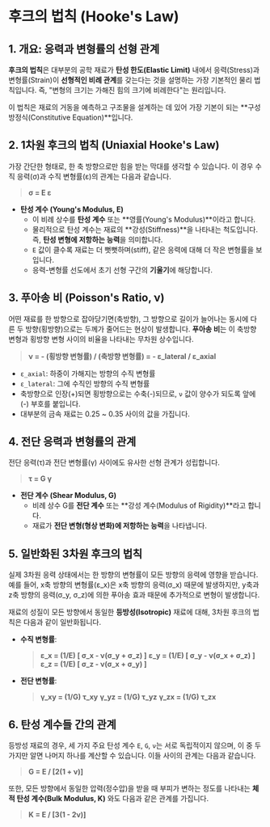 # 후크의 법칙 (Hooke's Law)

## 1. 개요: 응력과 변형률의 선형 관계
**후크의 법칙**은 대부분의 공학 재료가 **탄성 한도(Elastic Limit)** 내에서 응력(Stress)과 변형률(Strain)이 **선형적인 비례 관계**를 갖는다는 것을 설명하는 가장 기본적인 물리 법칙입니다. 즉, "변형의 크기는 가해진 힘의 크기에 비례한다"는 원리입니다.

이 법칙은 재료의 거동을 예측하고 구조물을 설계하는 데 있어 가장 기본이 되는 **구성 방정식(Constitutive Equation)**입니다.

## 2. 1차원 후크의 법칙 (Uniaxial Hooke's Law)
가장 간단한 형태로, 한 축 방향으로만 힘을 받는 막대를 생각할 수 있습니다. 이 경우 수직 응력(σ)과 수직 변형률(ε)의 관계는 다음과 같습니다.

> **σ = E ε**

- **탄성 계수 (Young's Modulus, E)**
  - 이 비례 상수를 **탄성 계수** 또는 **영률(Young's Modulus)**이라고 합니다.
  - 물리적으로 탄성 계수는 재료의 **강성(Stiffness)**을 나타내는 척도입니다. 즉, **탄성 변형에 저항하는 능력**을 의미합니다.
  - `E` 값이 클수록 재료는 더 뻣뻣하며(stiff), 같은 응력에 대해 더 작은 변형률을 보입니다.
  - 응력-변형률 선도에서 초기 선형 구간의 **기울기**에 해당합니다.

## 3. 푸아송 비 (Poisson's Ratio, ν)
어떤 재료를 한 방향으로 잡아당기면(축방향), 그 방향으로 길이가 늘어나는 동시에 다른 두 방향(횡방향)으로는 두께가 줄어드는 현상이 발생합니다. **푸아송 비**는 이 축방향 변형과 횡방향 변형 사이의 비율을 나타내는 무차원 상수입니다.

> **ν = - (횡방향 변형률) / (축방향 변형률) = - ε_lateral / ε_axial**

- `ε_axial`: 하중이 가해지는 방향의 수직 변형률
- `ε_lateral`: 그에 수직인 방향의 수직 변형률
- 축방향으로 인장(+)되면 횡방향으로는 수축(-)되므로, `ν` 값이 양수가 되도록 앞에 (-) 부호를 붙입니다.
- 대부분의 금속 재료는 0.25 ~ 0.35 사이의 값을 가집니다.

## 4. 전단 응력과 변형률의 관계
전단 응력(τ)과 전단 변형률(γ) 사이에도 유사한 선형 관계가 성립합니다.

> **τ = G γ**

- **전단 계수 (Shear Modulus, G)**
  - 비례 상수 G를 **전단 계수** 또는 **강성 계수(Modulus of Rigidity)**라고 합니다.
  - 재료가 **전단 변형(형상 변화)에 저항하는 능력**을 나타냅니다.

## 5. 일반화된 3차원 후크의 법칙
실제 3차원 응력 상태에서는 한 방향의 변형률이 모든 방향의 응력에 영향을 받습니다. 예를 들어, x축 방향의 변형률(ε_x)은 x축 방향의 응력(σ_x) 때문에 발생하지만, y축과 z축 방향의 응력(σ_y, σ_z)에 의한 푸아송 효과 때문에 추가적으로 변형이 발생합니다.

재료의 성질이 모든 방향에서 동일한 **등방성(Isotropic)** 재료에 대해, 3차원 후크의 법칙은 다음과 같이 일반화됩니다.

- **수직 변형률**:
  > **ε_x = (1/E) [ σ_x - ν(σ_y + σ_z) ]**
  > **ε_y = (1/E) [ σ_y - ν(σ_x + σ_z) ]**
  > **ε_z = (1/E) [ σ_z - ν(σ_x + σ_y) ]**

- **전단 변형률**:
  > **γ_xy = (1/G) τ_xy**
  > **γ_yz = (1/G) τ_yz**
  > **γ_zx = (1/G) τ_zx**

## 6. 탄성 계수들 간의 관계
등방성 재료의 경우, 세 가지 주요 탄성 계수 `E`, `G`, `ν`는 서로 독립적이지 않으며, 이 중 두 가지만 알면 나머지 하나를 계산할 수 있습니다. 이들 사이의 관계는 다음과 같습니다.

> **G = E / [2(1 + ν)]**

또한, 모든 방향에서 동일한 압력(정수압)을 받을 때 부피가 변하는 정도를 나타내는 **체적 탄성 계수(Bulk Modulus, K)** 와도 다음과 같은 관계를 가집니다.

> **K = E / [3(1 - 2ν)]**